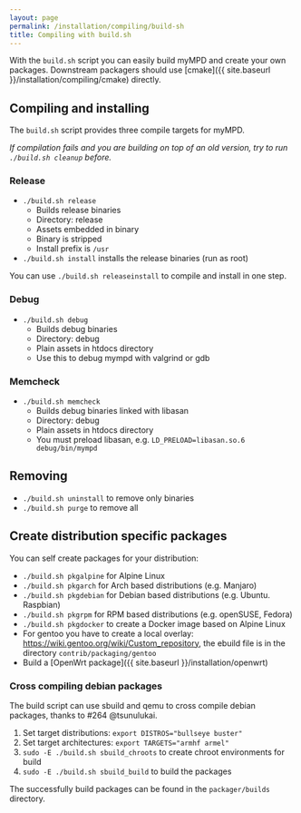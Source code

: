 ```yaml
---
layout: page
permalink: /installation/compiling/build-sh
title: Compiling with build.sh
---
```


With the `build.sh` script you can easily build myMPD and create your own packages. Downstream packagers should use [cmake]({{ site.baseurl }}/installation/compiling/cmake) directly.

## Compiling and installing

The `build.sh` script provides three compile targets for myMPD.

_If compilation fails and you are building on top of an old version, try to run `./build.sh cleanup` before._

### Release

- `./build.sh release`
  - Builds release binaries
  - Directory: release
  - Assets embedded in binary
  - Binary is stripped
  - Install prefix is `/usr`
- `./build.sh install` installs the release binaries (run as root)

You can use `./build.sh releaseinstall` to compile and install in one step.

### Debug

- `./build.sh debug`
  - Builds debug binaries
  - Directory: debug
  - Plain assets in htdocs directory
  - Use this to debug mympd with valgrind or gdb

### Memcheck

- `./build.sh memcheck`
  - Builds debug binaries linked with libasan
  - Directory: debug
  - Plain assets in htdocs directory
  - You must preload libasan, e.g. `LD_PRELOAD=libasan.so.6 debug/bin/mympd`

## Removing

- `./build.sh uninstall` to remove only binaries
- `./build.sh purge` to remove all

## Create distribution specific packages

You can self create packages for your distribution:

- `./build.sh pkgalpine` for Alpine Linux
- `./build.sh pkgarch` for Arch based distributions (e.g. Manjaro)
- `./build.sh pkgdebian` for Debian based distributions (e.g. Ubuntu. Raspbian)
- `./build.sh pkgrpm` for RPM based distributions (e.g. openSUSE, Fedora)
- `./build.sh pkgdocker` to create a Docker image based on Alpine Linux
- For gentoo you have to create a local overlay: https://wiki.gentoo.org/wiki/Custom_repository, the ebuild file is in the directory `contrib/packaging/gentoo`
- Build a [OpenWrt package]({{ site.baseurl }}/installation/openwrt)

### Cross compiling debian packages

The build script can use sbuild and qemu to cross compile debian packages, thanks to #264 @tsunulukai.

1. Set target distributions: `export DISTROS="bullseye buster"`
2. Set target architectures: `export TARGETS="armhf armel"`
3. `sudo -E ./build.sh sbuild_chroots` to create chroot environments for build
4. `sudo -E ./build.sh sbuild_build` to build the packages

The successfully build packages can be found in the `packager/builds` directory.
